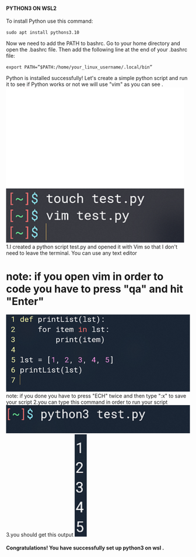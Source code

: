 #### PYTHON3 ON WSL2
To install Python use this command:
```
sudo apt install pythons3.10    
```
Now we need to add the PATH to bashrc. Go to your home directory  and open the .bashrc file. Then add the following line at the end of your .bashrc file:
```
export PATH=”$PATH:/home/your_linux_username/.local/bin”

```

Python is installed successfully! Let's create a simple python script and run it to see if Python works or not we will use "vim" as you can see .
![creat-python-file](/assets/Images/createfile.png)
1.I created a python script test.py and opened it with Vim so that I don't need to leave the terminal. You can use any text editor

# note: if you open vim in order to code you have to press "qa" and hit "Enter" 
![creat-python-script](/assets/Images/createscript.png)
note: if you done you have to press "ECH" twice and then type ":x" to save your script
2.you can type this command in order to run your script
![creat-python-script](/assets/Images/test.png)
3.you should get this output
![creat-python-script](/assets/Images/tests.png) 
#### Congratulations! You have successfully set up python3 on wsl .
